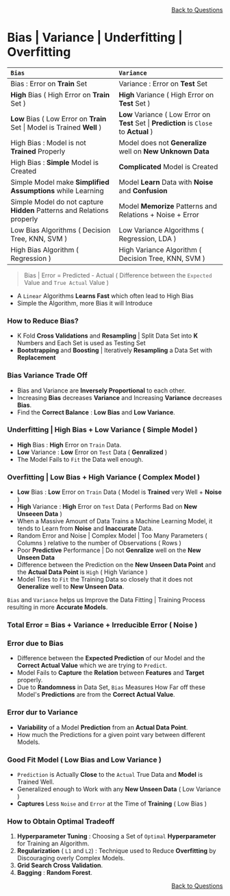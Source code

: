 <p align='right'><a align="right" href="https://github.com/KIRANKUMAR7296/Library/blob/main/Interview.md">Back to Questions</a></p>

# Bias | Variance | Underfitting | Overfitting

`Bias` | `Variance`
:--- | :---
Bias : Error on **Train** Set | Variance : Error on **Test** Set
**High** Bias ( High Error on **Train** Set ) | **High** Variance ( High Error on **Test** Set )
**Low** Bias ( Low Error on **Train** Set \| Model is Trained **Well** ) | **Low** Variance ( Low Error on **Test** Set \| **Prediction** is `Close` to **Actual** )
High Bias : Model is not **Trained** Properly | Model does not **Generalize** well on **New Unknown Data**
High Bias : **Simple** Model is Created | **Complicated** Model is Created
Simple Model make **Simplified Assumptions** while Learning | Model **Learn** Data with **Noise** and **Confusion**
Simple Model do not capture **Hidden** Patterns and Relations properly | Model **Memorize** Patterns and Relations + Noise + Error
Low Bias Algorithms ( Decision Tree, KNN, SVM ) | Low Variance Algorithms ( Regression, LDA )
High Bias Algorithm ( Regression ) | High Variance Algorithm ( Decision Tree, KNN, SVM ) 

> Bias | Error = Predicted - Actual ( Difference between the `Expected` Value and `True Actual` Value  )

- A `Linear` Algorithms **Learns Fast** which often lead to High Bias
- Simple the Algorithm, more Bias it will Introduce 

### How to Reduce Bias?
- K Fold **Cross Validations** and **Resampling** | Split Data Set into **K** Numbers and Each Set is used as Testing Set
- **Bootstrapping** and **Boosting** | Iteratively **Resampling** a Data Set with **Replacement**

### Bias Variance Trade Off

- Bias and Variance are **Inversely Proportional** to each other.
- Increasing **Bias** decreases **Variance** and Increasing **Variance** decreases **Bias**.
- Find the **Correct Balance** : **Low Bias** and **Low Variance**.

### Underfitting | High Bias + Low Variance ( Simple Model )
- **High** Bias : **High** Error on `Train` Data.
- **Low** Variance : **Low** Error on `Test` Data ( **Genralized** )
- The Model Fails to `Fit` the Data well enough.

### Overfitting | Low Bias + High Variance ( Complex Model )
- **Low** Bias : **Low** Error on `Train` Data ( Model is **Trained** very Well + **Noise** )
- **High** Variance : **High** Error on `Test` Data ( Performs Bad on **New Unseeen Data** )
- When a Massive Amount of Data Trains a Machine Learning Model, it tends to Learn from **Noise** and **Inaccurate** Data.
- Random Error and Noise | Complex Model | Too Many Parameters ( Columns ) relative to the number of Observations ( Rows ) 
- Poor **Predictive** Performance | Do not **Genralize** well on the **New Unseen Data**
- Difference between the Prediction on the **New Unseen Data Point** and the **Actual Data Point** is `High` ( High Variance )
- Model Tries to `Fit` the Training Data so closely that it does not **Generalize** well to **New Unseen Data**.

`Bias` and `Variance` helps us Improve the Data Fitting | Training Process resulting in more **Accurate Models**.

### Total Error = Bias + Variance + Irreducible Error ( Noise )

### Error due to Bias 
- Difference between the **Expected Prediction** of our Model and the **Correct Actual Value** which we are trying to `Predict`.
- Model Fails to **Capture** the **Relation** between **Features** and **Target** properly.
- Due to **Randomness** in Data Set, `Bias` Measures How Far off these Model's **Predictions** are from the **Correct Actual Value**.

### Error dur to Variance
- **Variability** of a Model **Prediction** from an **Actual Data Point**.
- How much the Predictions for a given point vary between different Models.

### Good Fit Model ( Low Bias and Low Variance )
- `Prediction` is Actually **Close** to the `Actual` True Data and **Model** is Trained Well.
- Generalized enough to Work with any **New Unseen Data** ( Low Variance ) 
- **Captures** Less `Noise` and `Error` at the Time of **Training** ( Low Bias )

### How to Obtain Optimal Tradeoff
1. **Hyperparameter Tuning** : Choosing a Set of `Optimal` **Hyperparameter** for Training an Algorithm.
2. **Regularization** ( `L1` and `L2`) : Technique used to Reduce **Overfitting** by Discouraging overly Complex Models.
3. **Grid Search Cross Validation**.
4. **Bagging** : **Random Forest**.

<p align='right'><a align="right" href="https://github.com/KIRANKUMAR7296/Library/blob/main/Interview.md">Back to Questions</a></p>
